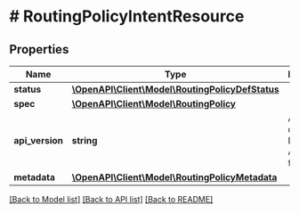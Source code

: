 # # RoutingPolicyIntentResource

## Properties

Name | Type | Description | Notes
------------ | ------------- | ------------- | -------------
**status** | [**\OpenAPI\Client\Model\RoutingPolicyDefStatus**](RoutingPolicyDefStatus.md) |  | [optional]
**spec** | [**\OpenAPI\Client\Model\RoutingPolicy**](RoutingPolicy.md) |  | [optional]
**api_version** | **string** | API Version of the Nutanix v3 API framework. | [optional] [default to '3.1.0']
**metadata** | [**\OpenAPI\Client\Model\RoutingPolicyMetadata**](RoutingPolicyMetadata.md) |  |

[[Back to Model list]](../../README.md#models) [[Back to API list]](../../README.md#endpoints) [[Back to README]](../../README.md)
